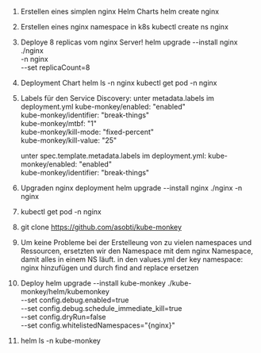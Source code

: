 

1) Erstellen eines simplen nginx Helm Charts
helm create nginx


2) Erstellen eines nginx namespace in k8s
kubectl create ns nginx

3) Deploye 8 replicas vom nginx Server!
helm upgrade --install nginx ./nginx \
  -n nginx \
  --set replicaCount=8

4) Deployment Chart 
helm ls -n nginx
kubectl get pod -n nginx

5) Labels für den Service Discovery:
   unter metadata.labels im deployment.yml
    kube-monkey/enabled: "enabled"             
    kube-monkey/identifier: "break-things"    
    kube-monkey/mtbf: "1"                       
    kube-monkey/kill-mode: "fixed-percent"  
    kube-monkey/kill-value: "25" 

   unter spec.template.metadata.labels im deployment.yml:
        kube-monkey/enabled: "enabled"          
        kube-monkey/identifier: "break-things"


6) Upgraden nginx deployment
helm upgrade --install nginx ./nginx -n nginx

7) kubectl get pod -n nginx

8) git clone https://github.com/asobti/kube-monkey


9) Um keine Probleme bei der Erstelleung von zu vielen namespaces und Ressourcen,
   ersetzten wir den Namespace mit dem nginx Namespace, damit alles in einem NS läuft.
   in den values.yml der key namespace: nginx hinzufügen und durch find and replace ersetzen

10) Deploy 
helm upgrade --install kube-monkey ./kube-monkey/helm/kubemonkey \
  --set config.debug.enabled=true \
  --set config.debug.schedule_immediate_kill=true \
  --set config.dryRun=false \
  --set config.whitelistedNamespaces="{nginx}"

11) helm ls -n kube-monkey

